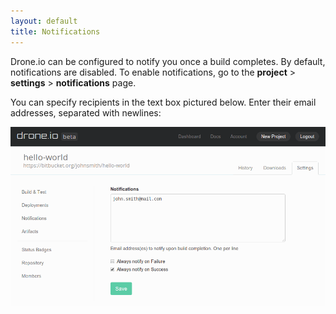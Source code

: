 ```yaml
---
layout: default
title: Notifications
---
```

Drone.io can be configured to notify you once a build completes. By default,
notifications are disabled. To enable notifications, go to the 
**project** > **settings** > **notifications** page.

You can specify recipients in the text box pictured below. Enter their email
addresses, separated with newlines:

![Notifications](img/screenshot_notifications.png)



